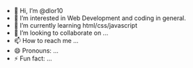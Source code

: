 - 👋 Hi, I’m @dlor10
- 👀 I’m interested in Web Development and coding in general.
- 🌱 I’m currently learning html/css/javascript
- 💞️ I’m looking to collaborate on ...
- 📫 How to reach me ...
- 😄 Pronouns: ...
- ⚡ Fun fact: ...

<!---
dlor10/dlor10 is a ✨ special ✨ repository because its `README.md` (this file) appears on your GitHub profile.
You can click the Preview link to take a look at your changes.
--->
